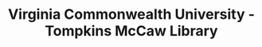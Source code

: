 ---
layout: repo
title: "Virginia Commonwealth University - Tompkins McCaw Library"
id: 16723
permalink: repos/16723/
---
